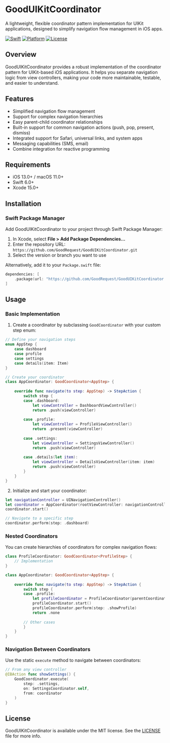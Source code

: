 # GoodUIKitCoordinator

A lightweight, flexible coordinator pattern implementation for UIKit applications, designed to simplify navigation flow management in iOS apps.

[![Swift](https://img.shields.io/badge/Swift-6.0-orange.svg)](https://swift.org)
[![Platform](https://img.shields.io/badge/platforms-iOS%2013.0%20%7C%20macOS%2011.0-blue.svg)](https://apple.com/ios)
[![License](https://img.shields.io/badge/license-MIT-green.svg)](https://github.com/GoodRequest/GoodUIKitCoordinator/blob/main/LICENSE)

## Overview

GoodUIKitCoordinator provides a robust implementation of the coordinator pattern for UIKit-based iOS applications. It helps you separate navigation logic from view controllers, making your code more maintainable, testable, and easier to understand.

## Features

- Simplified navigation flow management
- Support for complex navigation hierarchies
- Easy parent-child coordinator relationships
- Built-in support for common navigation actions (push, pop, present, dismiss)
- Integrated support for Safari, universal links, and system apps
- Messaging capabilities (SMS, email)
- Combine integration for reactive programming

## Requirements

- iOS 13.0+ / macOS 11.0+
- Swift 6.0+
- Xcode 15.0+

## Installation

### Swift Package Manager

Add GoodUIKitCoordinator to your project through Swift Package Manager:

1. In Xcode, select **File > Add Package Dependencies...**
2. Enter the repository URL: `https://github.com/GoodRequest/GoodUIKitCoordinator.git`
3. Select the version or branch you want to use

Alternatively, add it to your `Package.swift` file:

```swift
dependencies: [
    .package(url: "https://github.com/GoodRequest/GoodUIKitCoordinator.git", from: "1.0.0")
]
```

## Usage

### Basic Implementation

1. Create a coordinator by subclassing `GoodCoordinator` with your custom step enum:

```swift
// Define your navigation steps
enum AppStep {
    case dashboard
    case profile
    case settings
    case details(item: Item)
}

// Create your coordinator
class AppCoordinator: GoodCoordinator<AppStep> {
    
    override func navigate(to step: AppStep) -> StepAction {
        switch step {
        case .dashboard:
            let viewController = DashboardViewController()
            return .push(viewController)
            
        case .profile:
            let viewController = ProfileViewController()
            return .present(viewController)
            
        case .settings:
            let viewController = SettingsViewController()
            return .push(viewController)
            
        case .details(let item):
            let viewController = DetailsViewController(item: item)
            return .push(viewController)
        }
    }
}
```

2. Initialize and start your coordinator:

```swift
let navigationController = UINavigationController()
let coordinator = AppCoordinator(rootViewController: navigationController)
coordinator.start()

// Navigate to a specific step
coordinator.perform(step: .dashboard)
```

### Nested Coordinators

You can create hierarchies of coordinators for complex navigation flows:

```swift
class ProfileCoordinator: GoodCoordinator<ProfileStep> {
    // Implementation
}

class AppCoordinator: GoodCoordinator<AppStep> {
    
    override func navigate(to step: AppStep) -> StepAction {
        switch step {
        case .profile:
            let profileCoordinator = ProfileCoordinator(parentCoordinator: self)
            profileCoordinator.start()
            profileCoordinator.perform(step: .showProfile)
            return .none
            
        // Other cases
        }
    }
}
```

### Navigation Between Coordinators

Use the static `execute` method to navigate between coordinators:

```swift
// From any view controller
@IBAction func showSettings() {
    GoodCoordinator.execute(
        step: .settings,
        on: SettingsCoordinator.self,
        from: coordinator
    )
}
```

## License

GoodUIKitCoordinator is available under the MIT license. See the [LICENSE](LICENSE) file for more info.